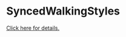 # SyncedWalkingStyles

[Click here for details.](https://gt-mp.net/forum/thread/1230-synced-walking-styles/)